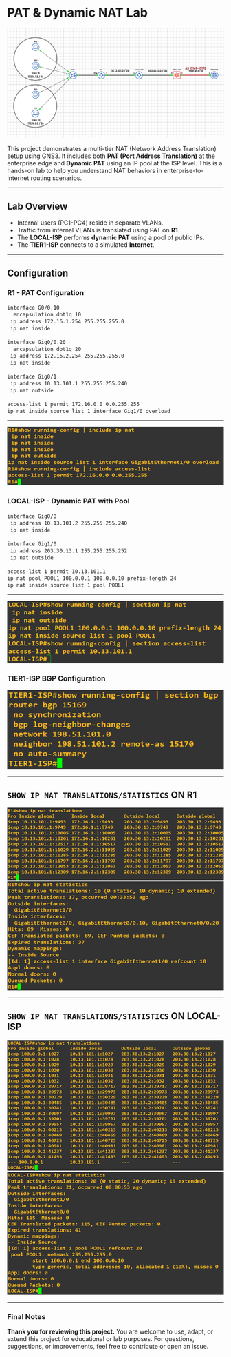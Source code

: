 # PAT & Dynamic NAT Lab

![Lab Topology](./Images/!PAT-DNAT_Topology.png)

This project demonstrates a multi-tier NAT (Network Address Translation) setup using GNS3. It includes both **PAT (Port Address Translation)** at the enterprise edge and **Dynamic PAT** using an IP pool at the ISP level. This is a hands-on lab to help you understand NAT behaviors in enterprise-to-internet routing scenarios.

---

## Lab Overview

- Internal users (PC1-PC4) reside in separate VLANs.
- Traffic from internal VLANs is translated using PAT on **R1**.
- The **LOCAL-ISP** performs **dynamic PAT** using a pool of public IPs.
- The **TIER1-ISP** connects to a simulated **Internet**.

---


## Configuration

### R1 - PAT Configuration

```
interface G0/0.10
  encapsulation dot1q 10
 ip address 172.16.1.254 255.255.255.0
 ip nat inside

interface Gig0/0.20
  encapsulation dot1q 20
 ip address 172.16.2.254 255.255.255.0
 ip nat inside

interface Gig0/1
 ip address 10.13.101.1 255.255.255.240
 ip nat outside

access-list 1 permit 172.16.0.0 0.0.255.255
ip nat inside source list 1 interface Gig1/0 overload
```

---

![nat and acl commands](./Images/R1_nat_and_acl_commands.png)

### LOCAL-ISP - Dynamic PAT with Pool
```
interface Gig0/0
 ip address 10.13.101.2 255.255.255.240
 ip nat inside

interface Gig1/0
 ip address 203.30.13.1 255.255.255.252
 ip nat outside

access-list 1 permit 10.13.101.1
ip nat pool POOL1 100.0.0.1 100.0.0.10 prefix-length 24
ip nat inside source list 1 pool POOL1
```

---

![nat and acl commands](./Images/LOCAL-ISP_nat_and_acl_commands.png)

### TIER1-ISP BGP Configuration

![BGP Configuration](./Images/TIER1-ISP_bgp_commands.png)

---

## `SHOW IP NAT TRANSLATIONS/STATISTICS` ON **R1**

![R1 show ip nat translation](./Images/R1_show_ip_nat_translations.png)
![R1 show ip nat statistics](./Images/R1_show_ip_nat_statistics.png)

---

## `SHOW IP NAT TRANSLATIONS/STATISTICS` ON **LOCAL-ISP**

![LOCAL-ISP show ip nat translation](./Images/LOCAL-ISP_show_ip_nat_translations.png)
![LOCAL-ISP show ip nat statistics](./Images/LOCAL-ISP_show_ip_nat_statistics.png)


---

### Final Notes

**Thank you for reviewing this project.**
You are welcome to use, adapt, or extend this project for educational or lab purposes.
For questions, suggestions, or improvements, feel free to contribute or open an issue.

